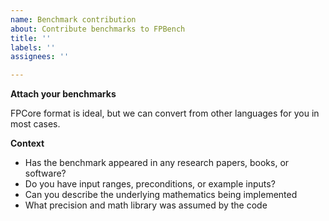 ```yaml
---
name: Benchmark contribution
about: Contribute benchmarks to FPBench
title: ''
labels: ''
assignees: ''

---
```


**Attach your benchmarks**

FPCore format is ideal, but we can convert from other languages for you in most cases.

**Context**

- Has the benchmark appeared in any research papers, books, or software?
- Do you have input ranges, preconditions, or example inputs?
- Can you describe the underlying mathematics being implemented
- What precision and math library was assumed by the code
